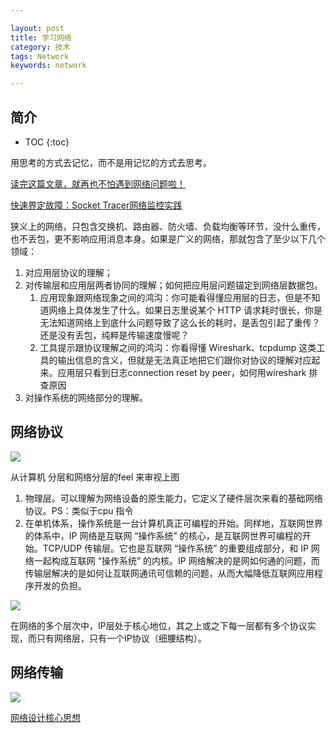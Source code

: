```yaml
---

layout: post
title: 学习网络
category: 技术
tags: Network
keywords: network

---
```


## 简介

* TOC
{:toc}

用思考的方式去记忆，而不是用记忆的方式去思考。

[读完这篇文章，就再也不怕遇到网络问题啦！](https://mp.weixin.qq.com/s/Tnerf7M_a6HUC4ucaOWzeg)

[快速界定故障：Socket Tracer网络监控实践](https://mp.weixin.qq.com/s/0w5t_KkHRLXkEY1_qbdTtw)

狭义上的网络，只包含交换机、路由器、防火墙、负载均衡等环节，没什么重传，也不丢包，更不影响应用消息本身。如果是广义的网络，那就包含了至少以下几个领域：
1. 对应用层协议的理解；
2. 对传输层和应用层两者协同的理解；如何把应用层问题锚定到网络层数据包。
    1. 应用现象跟网络现象之间的鸿沟：你可能看得懂应用层的日志，但是不知道网络上具体发生了什么。如果日志里说某个 HTTP 请求耗时很长，你是无法知道网络上到底什么问题导致了这么长的耗时，是丢包引起了重传？还是没有丢包，纯粹是传输速度慢呢？ 
    2. 工具提示跟协议理解之间的鸿沟：你看得懂 Wireshark、tcpdump 这类工具的输出信息的含义，但就是无法真正地把它们跟你对协议的理解对应起来。应用层只看到日志connection reset by peer，如何用wireshark 排查原因
3. 对操作系统的网络部分的理解。

## 网络协议

![](/public/upload/network/network_protocol.png)

从计算机 分层和网络分层的feel 来审视上图

1. 物理层。可以理解为网络设备的原生能力，它定义了硬件层次来看的基础网络协议。PS：类似于cpu 指令
2. 在单机体系，操作系统是一台计算机真正可编程的开始。同样地，互联网世界的体系中，IP 网络是互联网 “操作系统” 的核心，是互联网世界可编程的开始。TCP/UDP 传输层。它也是互联网 “操作系统” 的重要组成部分，和 IP 网络一起构成互联网 “操作系统” 的内核。IP 网络解决的是网如何通的问题，而传输层解决的是如何让互联网通讯可信赖的问题，从而大幅降低互联网应用程序开发的负担。

![](/public/upload/network/internet_layer.png)

在网络的多个层次中，IP层处于核心地位，其之上或之下每一层都有多个协议实现，而只有网络层，只有一个IP协议（细腰结构）。

## 网络传输

![](/public/upload/network/network_transmission.png)

[网络设计核心思想](https://mp.weixin.qq.com/s/0XXNDid8lXDbcSZ9fmWOZg)